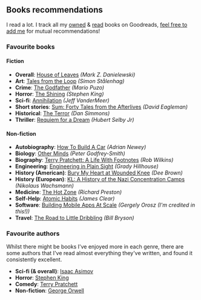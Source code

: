 ## Books recommendations

I read a lot. I track all my [owned](https://www.goodreads.com/review/list/29398258?shelf=own) & [read](https://www.goodreads.com/review/list/29398258?shelf=read) books on Goodreads, [feel free to add me](https://www.goodreads.com/jakesteam) for mutual recommendations!

### Favourite books

#### Fiction

- **Overall**: [House of Leaves](https://www.goodreads.com/book/show/24800.House_of_Leaves) _(Mark Z. Danielewski)_
- **Art**: [Tales from the Loop](https://www.goodreads.com/book/show/27404461-tales-from-the-loop) _(Simon Stålenhag)_
- **Crime**: [The Godfather](https://www.goodreads.com/book/show/22034.The_Godfather) _(Mario Puzo)_
- **Horror**: [The Shining](https://www.goodreads.com/book/show/11588.The_Shining) _(Stephen King)_
- **Sci-fi**: [Annihilation](https://www.goodreads.com/book/show/17934530-annihilation) _(Jeff VanderMeer)_
- **Short stories**: [Sum: Forty Tales from the Afterlives](https://www.goodreads.com/book/show/4948826-sum) _(David Eagleman)_
- **Historical**: [The Terror](https://www.goodreads.com/book/show/3974.The_Terror) _(Dan Simmons)_
- **Thriller**: [Requiem for a Dream](https://www.goodreads.com/book/show/46945.Requiem_for_a_Dream) _(Hubert Selby Jr)_

#### Non-fiction

- **Autobiography**: [How To Build A Car](https://www.goodreads.com/book/show/35657708-how-to-build-a-car) _(Adrian Newey)_
- **Biology**: [Other Minds](https://www.goodreads.com/book/show/28116739-other-minds) _(Peter Godfrey-Smith)_
- **Biography**: [Terry Pratchett: A Life With Footnotes](https://www.goodreads.com/book/show/58700918-terry-pratchett) _(Rob Wilkins)_
- **Engineering**: [Engineering in Plain Sight](https://www.goodreads.com/book/show/60690050-engineering-in-plain-sight) _(Grady Hillhouse)_
- **History (American)**: [Bury My Heart at Wounded Knee](https://www.goodreads.com/book/show/76401.Bury_My_Heart_at_Wounded_Knee) _(Dee Brown)_
- **History (European)**: [KL: A History of the Nazi Concentration Camps](https://www.goodreads.com/book/show/22237143-kl) _(Nikolaus Wachsmann)_
- **Medicine**: [The Hot Zone](https://www.goodreads.com/book/show/16213.The_Hot_Zone) _(Richard Preston)_
- **Self-Help**: [Atomic Habits](https://www.goodreads.com/book/show/40121378-atomic-habits) _(James Clear)_
- **Software**: [Building Mobile Apps At Scale](https://www.goodreads.com/book/show/57668267-building-mobile-apps-at-scale) _(Gergely Orosz (I'm credited in this!))_
- **Travel**: [The Road to Little Dribbling](https://www.goodreads.com/book/show/25489012-the-road-to-little-dribbling) _(Bill Bryson)_

### Favourite authors

Whilst there might be books I've enjoyed more in each genre, there are some authors that I've read almost everything they've written, and found it consistently excellent.

- **Sci-fi (& overall)**: [Isaac Asimov](https://www.goodreads.com/author/show/16667.Isaac_Asimov)
- **Horror**: [Stephen King](https://www.goodreads.com/author/show/3389.Stephen_King)
- **Comedy**: [Terry Pratchett](https://www.goodreads.com/author/show/1654.Terry_Pratchett)
- **Non-fiction**: [George Orwell](https://www.goodreads.com/author/show/3706.George_Orwell)
